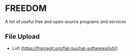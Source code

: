 # FREEDOM
A list of useful free and open-source programs and services

## File Upload

* Lufi (https://framagit.org/fiat-tux/hat-softwares/lufi/)
